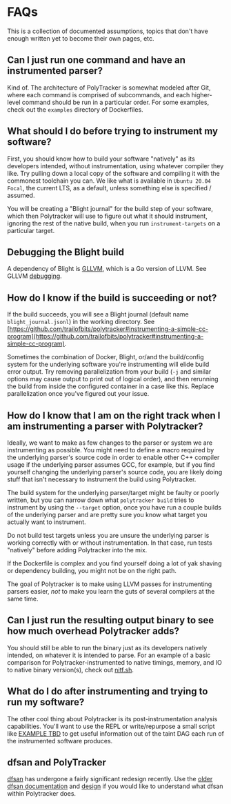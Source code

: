 # FAQs

This is a collection of documented assumptions, topics that don't have enough written yet to become their own pages, etc.

## Can I just run one command and have an instrumented parser?

Kind of. The architecture of PolyTracker is somewhat modeled after Git, where each command is comprised of subcommands, and each higher-level command should be run in a particular order. For some examples, check out the `examples` directory of Dockerfiles.

## What should I do before trying to instrument my software?

First, you should know how to build your software "natively" as its developers intended, without instrumentation, using whatever compiler they like. Try pulling down a local copy of the software and compiling it with the commonest toolchain you can. We like what is available in `Ubuntu 20.04 Focal`, the current LTS, as a default, unless something else is specified / assumed.

You will be creating a "Blight journal" for the build step of your software, which then Polytracker will use to figure out what it should instrument, ignoring the rest of the native build, when you run `instrument-targets` on a particular target.

## Debugging the Blight build

A dependency of Blight is [GLLVM](https://github.com/SRI-CSL/gllvm), which is a Go version of LLVM. See GLLVM [debugging](https://github.com/SRI-CSL/gllvm#debugging).

## How do I know if the build is succeeding or not?

If the build succeeds, you will see a Blight journal (default name `blight_journal.jsonl`) in the working directory. See [https://github.com/trailofbits/polytracker#instrumenting-a-simple-cc-program](https://github.com/trailofbits/polytracker#instrumenting-a-simple-cc-program).

Sometimes the combination of Docker, Blight, or/and the build/config system for the underlying software you're instrumenting will elide build error output. Try removing parallelization from your build (`-j` and similar options may cause output to print out of logical order), and then rerunning the build from inside the configured container in a case like this. Replace parallelization once you've figured out your issue.

## How do I know that I am on the right track when I am instrumenting a parser with Polytracker?

Ideally, we want to make as few changes to the parser or system we are instrumenting as possible. You might need to define a macro required by the underlying parser's source code in order to enable other C++ compiler usage if the underlying parser assumes GCC, for example, but if you find yourself changing the underlying parser's source code, you are likely doing stuff that isn't necessary to instrument the build using Polytracker.

The build system for the underlying parser/target might be faulty or poorly written, but you can narrow down what `polytracker build` tries to instrument by using the `--target` option, once you have run a couple builds of the underlying parser and are pretty sure you know what target you actually want to instrument.

Do not build test targets unless you are unsure the underlying parser is working correctly with or without instrumentation. In that case, run tests "natively" before adding Polytracker into the mix.

If the Dockerfile is complex and you find yourself doing a lot of yak shaving or dependency building, you might not be on the right path.

The goal of Polytracker is to make using LLVM passes for instrumenting parsers easier, *not* to make you learn the guts of several compilers at the same time.

## Can I just run the resulting output binary to see how much overhead Polytracker adds?

You should still be able to run the binary just as its developers natively intended, on whatever it is intended to parse. For an example of a basic comparison for Polytracker-instrumented to native timings, memory, and IO to native binary version(s), check out [nitf.sh](polytracker/examples/analysis/nitf.sh).

## What do I do after instrumenting and trying to run my software?

The other cool thing about Polytracker is its post-instrumentation analysis capabilities. You'll want to use the REPL or write/repurpose a small script like [EXAMPLE TBD]() to get useful information out of the taint DAG each run of the instrumented software produces.

## dfsan and PolyTracker

[dfsan](https://clang.llvm.org/docs/DataFlowSanitizerDesign.html) has undergone a fairly significant redesign recently. Use the [older dfsan documentation](https://releases.llvm.org/11.0.1/tools/clang/docs/DataFlowSanitizer.html) and [design](https://releases.llvm.org/11.0.1/tools/clang/docs/DataFlowSanitizerDesign.html) if you would like to understand what dfsan within Polytracker does.